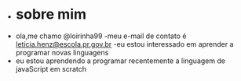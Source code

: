 - # sobre mim
- ola,me chamo @loirinha99
-meu e-mail de contato é leticia.henz@escola.pr.gov.br
-eu estou interessado em aprender a programar novas linguagens
- eu estou aprendendo a programar recentemente a linguagem de javaScript em scratch

